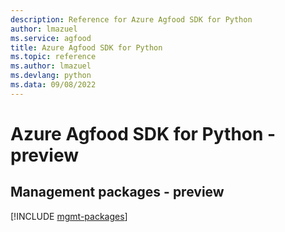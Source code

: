 ```yaml
---
description: Reference for Azure Agfood SDK for Python
author: lmazuel
ms.service: agfood
title: Azure Agfood SDK for Python
ms.topic: reference
ms.author: lmazuel
ms.devlang: python
ms.data: 09/08/2022
---
```

# Azure Agfood SDK for Python - preview

## Management packages - preview
[!INCLUDE [mgmt-packages](agfood-mgmt-index.md)]